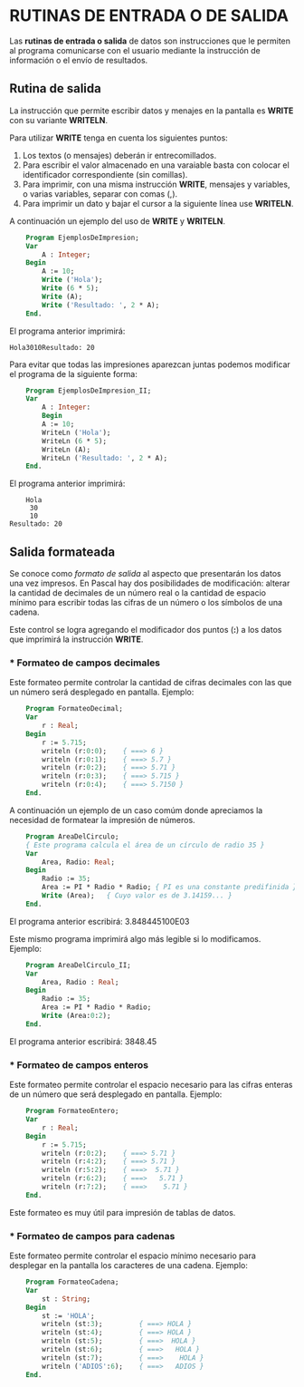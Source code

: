 # RUTINAS DE ENTRADA O DE SALIDA

Las **rutinas de entrada o salida** de datos son instrucciones que le permiten al programa comunicarse con el usuario mediante la instrucción de información o el envío de resultados.


## Rutina de salida

La instrucción que permite escribir datos y menajes en la pantalla es **WRITE** con su variante **WRITELN**.    

Para utilizar  **WRITE** tenga en cuenta los siguientes puntos:

1. Los textos (o mensajes) deberán ir entrecomillados.
2. Para escribir el valor almacenado en una varaiable basta con colocar el identificador correspondiente (sin comillas).
3. Para imprimir, con una misma instrucción **WRITE**, mensajes y variables, o varias variables, separar con comas (,).
4. Para imprimir un dato y bajar el cursor a la siguiente línea use **WRITELN**.

A continuación un ejemplo del uso de **WRITE** y **WRITELN**.


```pascal
    Program EjemplosDeImpresion;
    Var
        A : Integer;
    Begin
        A := 10;
        Write ('Hola');
        Write (6 * 5);
        Write (A); 
        Write ('Resultado: ', 2 * A);
    End.
```

El programa anterior imprimirá:

    Hola3010Resultado: 20

Para evitar que todas las impresiones aparezcan juntas podemos modificar el programa de la siguiente forma:


```pascal
    Program EjemplosDeImpresion_II;
    Var
        A : Integer:
        Begin
        A := 10;
        WriteLn ('Hola');
        WriteLn (6 * 5);
        WriteLn (A);
        WriteLn ('Resultado: ', 2 * A);
    End.
```

El programa anterior imprimirá:

        Hola
         30
         10
    Resultado: 20


## Salida formateada

Se conoce como *formato de salida* al aspecto que presentarán los datos una vez impresos. En Pascal hay dos posibilidades de modificación: alterar la cantidad de decimales de un número real o la cantidad de espacio mínimo para escribir todas las cifras de un número o los símbolos de una cadena.

Este control se logra agregando el modificador dos puntos (**:**) a los datos que imprimirá la instrucción **WRITE**.


### * Formateo de campos decimales

Este formateo permite controlar la cantidad de cifras decimales con las que un número será desplegado en pantalla. Ejemplo:


```pascal
    Program FormateoDecimal;
    Var
        r : Real;
    Begin
        r := 5.715;
        writeln (r:0:0);    { ===> 6 }
        writeln (r:0:1);    { ===> 5.7 }
        writeln (r:0:2);    { ===> 5.71 }
        writeln (r:0:3);    { ===> 5.715 }
        writeln (r:0:4);    { ===> 5.7150 }
    End.
```


A continuación un ejemplo de un caso comúm donde apreciamos la necesidad de formatear la impresión de números.


```pascal
    Program AreaDelCirculo;
    { Este programa calcula el área de un círculo de radio 35 }
    Var
        Area, Radio: Real;
    Begin
        Radio := 35;
        Area := PI * Radio * Radio; { PI es una constante predifinida }
        Write (Area);   { Cuyo valor es de 3.14159... }
    End.
```


El programa anterior escribirá:      3.848445100E03 


Este mismo programa imprimirá algo más legible si lo modificamos. Ejemplo:


```pascal
    Program AreaDelCirculo_II;
    Var
        Area, Radio : Real;
    Begin
        Radio := 35;
        Area := PI * Radio * Radio;
        Write (Area:0:2);
    End.
```


El programa anterior escribirá:     3848.45

### * Formateo de campos enteros

Este formateo permite controlar el espacio necesario para las cifras enteras de un número que será desplegado en pantalla. Ejemplo:

```pascal
    Program FormateoEntero;
    Var
        r : Real;
    Begin
        r := 5.715;
        writeln (r:0:2);    { ===> 5.71 }
        writeln (r:4:2);    { ===> 5.71 }
        writeln (r:5:2);    { ===>  5.71 }
        writeln (r:6:2);    { ===>   5.71 }
        writeln (r:7:2);    { ===>    5.71 }
    End.
```

Este formateo es muy útil para impresión de tablas de datos.

### * Formateo de campos para cadenas

Este formateo permite controlar el espacio mínimo necesario para desplegar en la pantalla los caracteres de una cadena. Ejemplo:

```pascal
    Program FormateoCadena;
    Var
        st : String;
    Begin
        st := 'HOLA';
        writeln (st:3);         { ===> HOLA }
        writeln (st:4);         { ===> HOLA }
        writeln (st:5);         { ===>  HOLA }
        writeln (st:6);         { ===>   HOLA }
        writeln (st:7);         { ===>    HOLA }
        writeln ('ADIOS':6);    { ===>   ADIOS }
    End.
```